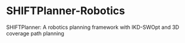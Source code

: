 # SHIFTPlanner-Robotics
SHIFTPlanner: A robotics planning framework with IKD-SWOpt and 3D coverage path planning
